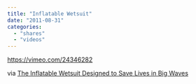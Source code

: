 ```yaml
---
title: "Inflatable Wetsuit"
date: "2011-08-31"
categories: 
  - "shares"
  - "videos"
---
```


https://vimeo.com/24346282

via [The Inflatable Wetsuit Designed to Save Lives in Big Waves](http://gizmodo.com/5828253/the-wetsuit-designed-to-save-lives-in-big-water)
